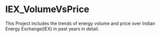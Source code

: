 # IEX_VolumeVsPrice

This Project includes the trends of energy volume and price over Indian Energy Exchange(IEX) in past years in detail.
